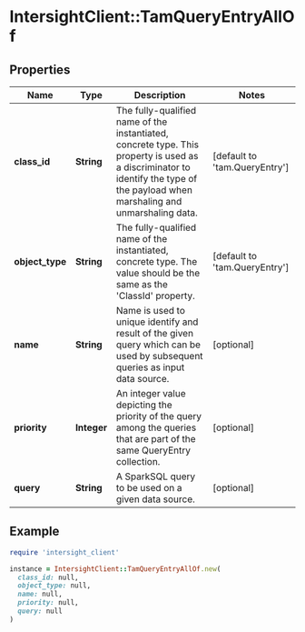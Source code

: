# IntersightClient::TamQueryEntryAllOf

## Properties

| Name | Type | Description | Notes |
| ---- | ---- | ----------- | ----- |
| **class_id** | **String** | The fully-qualified name of the instantiated, concrete type. This property is used as a discriminator to identify the type of the payload when marshaling and unmarshaling data. | [default to &#39;tam.QueryEntry&#39;] |
| **object_type** | **String** | The fully-qualified name of the instantiated, concrete type. The value should be the same as the &#39;ClassId&#39; property. | [default to &#39;tam.QueryEntry&#39;] |
| **name** | **String** | Name is used to unique identify and result of the given query which can be used by subsequent queries as input data source. | [optional] |
| **priority** | **Integer** | An integer value depicting the priority of the query among the queries that are part of the same QueryEntry collection. | [optional] |
| **query** | **String** | A SparkSQL query to be used on a given data source. | [optional] |

## Example

```ruby
require 'intersight_client'

instance = IntersightClient::TamQueryEntryAllOf.new(
  class_id: null,
  object_type: null,
  name: null,
  priority: null,
  query: null
)
```

